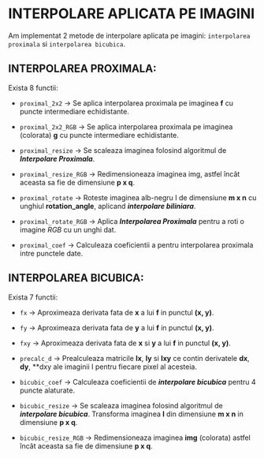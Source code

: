 #	INTERPOLARE APLICATA PE IMAGINI

Am implementat 2 metode de interpolare aplicata pe imagini: `interpolarea proximala` si `interpolarea bicubica`.

##	INTERPOLAREA PROXIMALA:

Exista 8 functii:

*	 `proximal_2x2` -> Se aplica interpolarea proximala pe imaginea **f** cu puncte intermediare echidistante.

*	 `proximal_2x2_RGB` -> Se aplica interpolarea proximala pe imaginea (colorata) **g** cu puncte intermediare echidistante.
			      
*	 `proximal_resize` -> Se scaleaza imaginea folosind algoritmul de ***Interpolare Proximala***.

*	 `proximal_resize_RGB` -> Redimensioneaza imaginea img, astfel încât aceasta sa fie de dimensiune **p x q**.

*	 `proximal_rotate` -> Roteste imaginea alb-negru I de dimensiune **m x n** cu unghiul **rotation_angle**, aplicand ***interpolare biliniara***.

*	 `proximal_rotate_RGB` -> Aplica ***Interpolarea Proximala*** pentru a roti o imagine *RGB* cu un unghi dat.

*	 `proximal_coef` -> Calculeaza coeficientii a pentru interpolarea proximala intre punctele date.

##	INTERPOLAREA BICUBICA:

Exista 7 functii:

*	`fx` -> Aproximeaza derivata fata de **x** a lui **f** in punctul **(x, y)**.

*	`fy` -> Aproximeaza derivata fata de **y** a lui **f** in punctul **(x, y)**.

*	`fxy` -> Aproximeaza derivata fata de **x** si **y** a lui **f** in punctul **(x, y)**.

*	`precalc_d` -> Prealculeaza matricile **Ix**, **Iy** si **Ixy** ce contin derivatele **dx**, **dy**, **dxy ale imaginii I pentru fiecare pixel al acesteia.

*	`bicubic_coef` -> Calculeaza coeficientii de ***interpolare bicubica*** pentru 4 puncte alaturate.

*	`bicubic_resize` -> Se scaleaza imaginea folosind algoritmul de ***interpolare bicubica***. Transforma imaginea **I** din dimensiune **m x n** in dimensiune **p x q**.

*	`bicubic_resize_RGB` -> Redimensioneaza imaginea **img** (colorata) astfel încât aceasta sa fie de dimensiune **p x q**.
